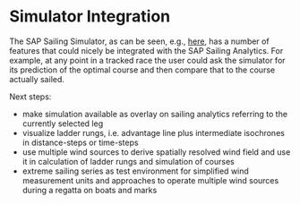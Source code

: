 # Simulator Integration

The SAP Sailing Simulator, as can be seen, e.g., [here](http://www.sapsailing.com/gwt/Simulator.html), has a number of features that could nicely be integrated with the SAP Sailing Analytics. For example, at any point in a    tracked race the user could ask the simulator for its prediction of the optimal course and then compare that to the course actually sailed.

Next steps:
- make simulation available as overlay on sailing analytics referring to the currently selected leg
- visualize ladder rungs, i.e. advantage line plus intermediate isochrones in distance-steps or time-steps
- use multiple wind sources to derive spatially resolved wind field and use it in calculation of ladder rungs and simulation of courses
- extreme sailing series as test environment for simplified wind measurement units and approaches to operate multiple wind sources during a regatta on boats and marks
